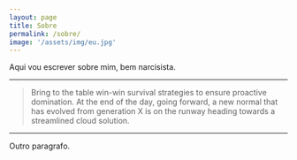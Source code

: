 ```yaml
---
layout: page
title: Sobre
permalink: /sobre/
image: '/assets/img/eu.jpg'
---
```


Aqui vou escrever sobre mim, bem narcisista.

***

> Bring to the table win-win survival strategies to ensure proactive domination. At the end of the day, going forward, a new normal that has evolved from generation X is on the runway heading towards a streamlined cloud solution.

***

Outro paragrafo.
